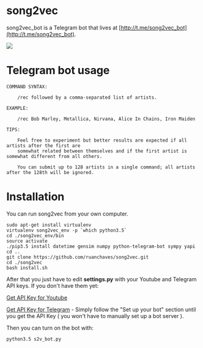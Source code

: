 # song2vec


song2vec_bot is a Telegram bot that lives at [http://t.me/song2vec_bot](http://t.me/song2vec_bot).



 ![](https://i.imgur.com/jA6D2hB.jpg)


# Telegram bot usage

	COMMAND SYNTAX:
 
		/rec followed by a comma-separated list of artists.
	
	EXAMPLE:
 
		/rec Bob Marley, Metallica, Nirvana, Alice In Chains, Iron Maiden

	TIPS:
 
		Feel free to experiment but better results are expected if all artists after the first are 
		somewhat related between themselves and if the first artist is somewhat different from all others.

		You can submit up to 128 artists in a single command; all artists after the 128th will be ignored.

# Installation

You can run song2vec from your own computer.
	
	sudo apt-get install virtualenv
	virtualenv song2vec_env -p `which python3.5`
	cd ./song2vec_env/bin
	source activate
	./pip3.5 install datetime gensim numpy python-telegram-bot sympy yapi
	cd ..
	git clone https://github.com/ruanchaves/song2vec.git
	cd ./song2vec
	bash install.sh
	
After that you just have to edit **settings.py** with your Youtube and Telegram API keys. If you don't have them yet:

[Get API Key for Youtube](https://www.slickremix.com/docs/get-api-key-for-youtube/)

[Get API Key for Telegram](https://www.sohamkamani.com/blog/2016/09/21/making-a-telegram-bot/) - Simply follow the "Set up your bot" section until you get the API Key ( you won't have to manually set up a bot server ).

Then you can turn on the bot with:

	python3.5 s2v_bot.py
